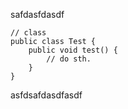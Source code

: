 safdasfdasdf

```
// class
public class Test {
    public void test() {
        // do sth.
    }
}
```

asfdsafdasdfasdf